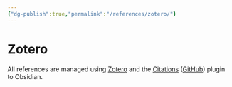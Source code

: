 ```yaml
---
{"dg-publish":true,"permalink":"/references/zotero/"}
---
```


# Zotero

All references are managed using [Zotero](https://zotero.org) and the [Citations](obsidian://show-plugin?id=obsidian-citation-plugin) ([GitHub](https://github.com/hans/obsidian-citation-plugin)) plugin to Obsidian.